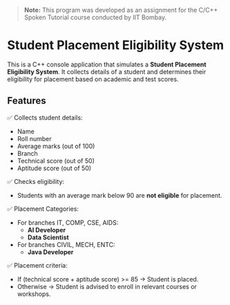 > **Note:** This program was developed as an assignment for the C/C++ Spoken Tutorial course conducted by IIT Bombay.
# Student Placement Eligibility System

This is a C++ console application that simulates a **Student Placement Eligibility System**. It collects details of a student and determines their eligibility for placement based on academic and test scores.

## Features

✅ Collects student details:
- Name
- Roll number
- Average marks (out of 100)
- Branch
- Technical score (out of 50)
- Aptitude score (out of 50)

✅ Checks eligibility:
- Students with an average mark below 90 are **not eligible** for placement.

✅ Placement Categories:
- For branches IT, COMP, CSE, AIDS:
  - **AI Developer**  
  - **Data Scientist**
- For branches CIVIL, MECH, ENTC:
  - **Java Developer**

✅ Placement criteria:
- If (technical score + aptitude score) >= 85 → Student is placed.
- Otherwise → Student is advised to enroll in relevant courses or workshops.

